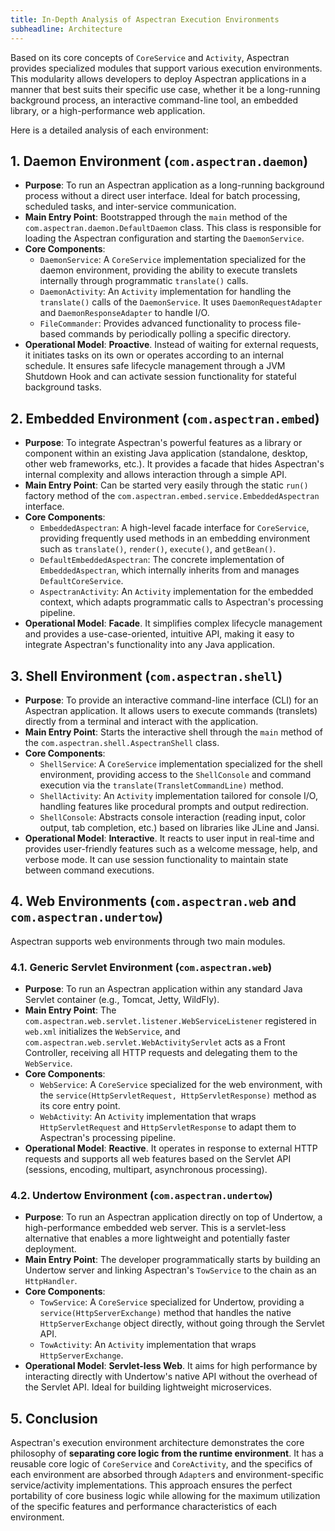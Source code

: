 ```yaml
---
title: In-Depth Analysis of Aspectran Execution Environments
subheadline: Architecture
---
```


Based on its core concepts of `CoreService` and `Activity`, Aspectran provides specialized modules that support various execution environments. This modularity allows developers to deploy Aspectran applications in a manner that best suits their specific use case, whether it be a long-running background process, an interactive command-line tool, an embedded library, or a high-performance web application.

Here is a detailed analysis of each environment:

## 1. Daemon Environment (`com.aspectran.daemon`)

-   **Purpose**: To run an Aspectran application as a long-running background process without a direct user interface. Ideal for batch processing, scheduled tasks, and inter-service communication.
-   **Main Entry Point**: Bootstrapped through the `main` method of the `com.aspectran.daemon.DefaultDaemon` class. This class is responsible for loading the Aspectran configuration and starting the `DaemonService`.
-   **Core Components**:
    -   `DaemonService`: A `CoreService` implementation specialized for the daemon environment, providing the ability to execute translets internally through programmatic `translate()` calls.
    -   `DaemonActivity`: An `Activity` implementation for handling the `translate()` calls of the `DaemonService`. It uses `DaemonRequestAdapter` and `DaemonResponseAdapter` to handle I/O.
    -   `FileCommander`: Provides advanced functionality to process file-based commands by periodically polling a specific directory.
-   **Operational Model**: **Proactive**. Instead of waiting for external requests, it initiates tasks on its own or operates according to an internal schedule. It ensures safe lifecycle management through a JVM Shutdown Hook and can activate session functionality for stateful background tasks.

## 2. Embedded Environment (`com.aspectran.embed`)

-   **Purpose**: To integrate Aspectran's powerful features as a library or component within an existing Java application (standalone, desktop, other web frameworks, etc.). It provides a facade that hides Aspectran's internal complexity and allows interaction through a simple API.
-   **Main Entry Point**: Can be started very easily through the static `run()` factory method of the `com.aspectran.embed.service.EmbeddedAspectran` interface.
-   **Core Components**:
    -   `EmbeddedAspectran`: A high-level facade interface for `CoreService`, providing frequently used methods in an embedding environment such as `translate()`, `render()`, `execute()`, and `getBean()`.
    -   `DefaultEmbeddedAspectran`: The concrete implementation of `EmbeddedAspectran`, which internally inherits from and manages `DefaultCoreService`.
    -   `AspectranActivity`: An `Activity` implementation for the embedded context, which adapts programmatic calls to Aspectran's processing pipeline.
-   **Operational Model**: **Facade**. It simplifies complex lifecycle management and provides a use-case-oriented, intuitive API, making it easy to integrate Aspectran's functionality into any Java application.

## 3. Shell Environment (`com.aspectran.shell`)

-   **Purpose**: To provide an interactive command-line interface (CLI) for an Aspectran application. It allows users to execute commands (translets) directly from a terminal and interact with the application.
-   **Main Entry Point**: Starts the interactive shell through the `main` method of the `com.aspectran.shell.AspectranShell` class.
-   **Core Components**:
    -   `ShellService`: A `CoreService` implementation specialized for the shell environment, providing access to the `ShellConsole` and command execution via the `translate(TransletCommandLine)` method.
    -   `ShellActivity`: An `Activity` implementation tailored for console I/O, handling features like procedural prompts and output redirection.
    -   `ShellConsole`: Abstracts console interaction (reading input, color output, tab completion, etc.) based on libraries like JLine and Jansi.
-   **Operational Model**: **Interactive**. It reacts to user input in real-time and provides user-friendly features such as a welcome message, help, and verbose mode. It can use session functionality to maintain state between command executions.

## 4. Web Environments (`com.aspectran.web` and `com.aspectran.undertow`)

Aspectran supports web environments through two main modules.

### 4.1. Generic Servlet Environment (`com.aspectran.web`)

-   **Purpose**: To run an Aspectran application within any standard Java Servlet container (e.g., Tomcat, Jetty, WildFly).
-   **Main Entry Point**: The `com.aspectran.web.servlet.listener.WebServiceListener` registered in `web.xml` initializes the `WebService`, and `com.aspectran.web.servlet.WebActivityServlet` acts as a Front Controller, receiving all HTTP requests and delegating them to the `WebService`.
-   **Core Components**:
    -   `WebService`: A `CoreService` specialized for the web environment, with the `service(HttpServletRequest, HttpServletResponse)` method as its core entry point.
    -   `WebActivity`: An `Activity` implementation that wraps `HttpServletRequest` and `HttpServletResponse` to adapt them to Aspectran's processing pipeline.
-   **Operational Model**: **Reactive**. It operates in response to external HTTP requests and supports all web features based on the Servlet API (sessions, encoding, multipart, asynchronous processing).

### 4.2. Undertow Environment (`com.aspectran.undertow`)

-   **Purpose**: To run an Aspectran application directly on top of Undertow, a high-performance embedded web server. This is a servlet-less alternative that enables a more lightweight and potentially faster deployment.
-   **Main Entry Point**: The developer programmatically starts by building an Undertow server and linking Aspectran's `TowService` to the chain as an `HttpHandler`.
-   **Core Components**:
    *   `TowService`: A `CoreService` specialized for Undertow, providing a `service(HttpServerExchange)` method that handles the native `HttpServerExchange` object directly, without going through the Servlet API.
    *   `TowActivity`: An `Activity` implementation that wraps `HttpServerExchange`.
-   **Operational Model**: **Servlet-less Web**. It aims for high performance by interacting directly with Undertow's native API without the overhead of the Servlet API. Ideal for building lightweight microservices.

## 5. Conclusion

Aspectran's execution environment architecture demonstrates the core philosophy of **separating core logic from the runtime environment**. It has a reusable core logic of `CoreService` and `CoreActivity`, and the specifics of each environment are absorbed through `Adapter`s and environment-specific service/activity implementations. This approach ensures the perfect portability of core business logic while allowing for the maximum utilization of the specific features and performance characteristics of each environment.
